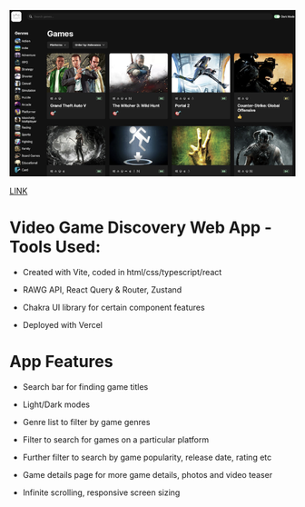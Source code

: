 ![img](src/assets/screenshot.png)

[LINK](https://game-hub-xi-azure.vercel.app)

# Video Game Discovery Web App - Tools Used:

- Created with Vite, coded in html/css/typescript/react

- RAWG API, React Query & Router, Zustand

- Chakra UI library for certain component features

- Deployed with Vercel

# App Features

- Search bar for finding game titles

- Light/Dark modes

- Genre list to filter by game genres

- Filter to search for games on a particular platform

- Further filter to search by game popularity,
  release date, rating etc

- Game details page for more game details, photos
  and video teaser

- Infinite scrolling, responsive screen sizing
